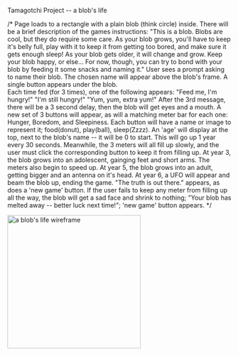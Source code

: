 Tamagotchi Project -- a blob's life

/* 
Page loads to a rectangle with a plain blob (think circle) inside. There will be a brief description of the games instructions:
"This is a blob.  Blobs are cool, but they do require some care.  As your blob grows, you'll have to keep it's belly full, play with it to keep it from getting too bored, and make sure it gets enough sleep! As your blob gets older, it will change and grow. Keep your blob happy, or else... For now, though, you can try to bond with your blob by feeding it some snacks and naming it."
User sees a prompt asking to name their blob.
The chosen name will appear above the blob's frame.
A single button appears under the blob.  
Each time fed (for 3 times), one of the following appears: "Feed me, I'm hungry!" "I'm still hungry!" "Yum, yum, extra yum!"
After the 3rd message, there will be a 3 second delay, then the blob will get eyes and a mouth.
A new set of 3 buttons will appear, as will a matching meter bar for each one: Hunger, Boredom, and Sleepiness.
Each button will have a name or image to represent it; food(donut), play(ball), sleep(Zzzz).
An 'age' will display at the top, next to the blob's name -- it will be 0 to start.  This will go up 1 year every 30 seconds.
Meanwhile, the 3 meters will all fill up slowly, and the user must click the corresponding button to keep it from filling up.
At year 3, the blob grows into an adolescent, gainging feet and short arms. The meters also begin to speed up.
At year 5, the blob grows into an adult, getting bigger and an antenna on it's head.
At year 6, a UFO will appear and beam the blob up, ending the game.
"The truth is out there." appears, as does a 'new game' button.
If the user fails to keep any meter from filling up all the way, the blob will get a sad face and shrink to nothing; "Your blob has melted away -- better luck next time!"; 'new game' button appears.
*/

<img  src="https://ibb.co/yFhGtBC" alt="a blob's life wireframe" height="300px">